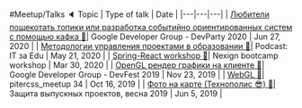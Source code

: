 #Meetup/Talks :speaker:
 Topic | Type of talk | Date | 
|---|---|---|
| [Любители пощекотать топики или разработка событийно ориентированных систем с помощью кафка :movie_camera:](https://youtu.be/azY4gmpUWNQ)| Google Developer Group - DevParty 2020 | Jun 27, 2020 |
| [Методологии управления проектами в образовании :movie_camera:](https://youtu.be/azY4gmpUWNQ)| Podcast: IT за Edu | May 21, 2020 |
| [Spring-React workshop :file_folder:](https://github.com/GSkoba/spring-react-app)| Nexign bootcamp workshop | Mar 30, 2020 |
| [OpenGL рендер графики на клиенте :movie_camera:](https://youtu.be/DeJIIXb5gSo)| Google Developer Group - DevFest 2019 | Nov 23, 2019 |
| [WebGL :movie_camera:](https://youtu.be/Uwd-GS6_Ko4?t=3218)| pitercss_meetup 34 | Oct 16, 2019 |
| [Фото на карте (Технополис :sunglasses:) :movie_camera:](https://youtu.be/qI5UBp25_HI)| Защита выпускных проектов, весна 2019 | Jun 5, 2019 |
